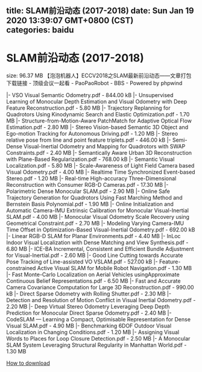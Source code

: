 
title: SLAM前沿动态 (2017-2018)
date: Sun Jan 19 2020 13:39:07 GMT+0800 (CST)    
categories: baidu
---

# SLAM前沿动态 (2017-2018)
size: 96.37 MB
 【泡泡机器人】ECCV2018之SLAM最新前沿动态——文章打包下载链接 - 顶级会议一起看 - PaoPaoRobot - BBS - Powered by phpwind
 
|- VSO Visual Semantic Odometry.pdf - 844.00 kB
|- Unsupervised Learning of Monocular Depth Estimation and Visual Odometry with Deep Feature Reconstruction.pdf - 5.80 MB
|- Trajectory Replanning for Quadrotors Using Kinodynamic Search and Elastic Optimization.pdf - 1.70 MB
|- Structure-from-Motion-Aware PatchMatch for Adaptive Optical Flow Estimation.pdf - 2.80 MB
|- Stereo Vision-based Semantic 3D Object and Ego-motion Tracking for Autonomous Driving.pdf - 1.20 MB
|- Stereo relative pose from line and point feature triplets.pdf - 446.00 kB
|- Semi-Dense Visual-Inertial Odometry and Mapping for Quadrotors with SWAP Constraints.pdf - 2.40 MB
|- Semantically Aware Urban 3D Reconstruction with Plane-Based Regularization.pdf - 768.00 kB
|- Semantic Visual Localization.pdf - 5.80 MB
|- Scale-Awareness of Light Field Camera based Visual Odometry.pdf - 4.00 MB
|- Realtime Time Synchronized Event-based Stereo.pdf - 1.20 MB
|- Real-time High-accuracy Three-Dimensional Reconstruction with Consumer RGB-D Cameras.pdf - 17.30 MB
|- Polarimetric Dense Monocular SLAM.pdf - 2.90 MB
|- Online Safe Trajectory Generation for Quadrotors Using Fast Marching Method and Bernstein Basis Polynomial.pdf - 1.90 MB
|- Online Initialization and Automatic Camera-IMU Extrinsic Calibration for Monocular Visual-Inertial SLAM.pdf - 4.00 MB
|- Monocular Visual Odometry Scale Recovery using Geometrical Constraint.pdf - 2.70 MB
|- Modeling Varying Camera-IMU Time Offset in Optimization-Based Visual-Inertial Odometry.pdf - 692.00 kB
|- Linear RGB-D SLAM for Planar Environments.pdf - 4.40 MB
|- InLoc  Indoor Visual Localization with Dense Matching and View Synthesis.pdf - 6.80 MB
|- ICE-BA Incremental, Consistent and Efficient Bundle Adjustment for Visual-Inertial.pdf - 2.60 MB
|- Good Line Cutting towards Accurate Pose Tracking of Line-assisted VO VSLAM.pdf - 527.00 kB
|- Feature-constrained Active Visual SLAM for Mobile Robot Navigation.pdf - 1.30 MB
|- Fast Monte-Carlo Localization on Aerial Vehicles usingApproximate Continuous Belief Representations.pdf - 6.50 MB
|- Fast and Accurate Camera Covariance Computation for Large 3D Reconstruction.pdf - 990.00 kB
|- Direct Sparse Odometry with Rolling Shutter.pdf - 2.30 MB
|- Detection and Resolution of Motion Conflict in Visual Inertial Odometry.pdf - 2.20 MB
|- Deep Virtual Stereo Odometry Leveraging Deep Depth Prediction for Monocular Direct Sparse Odometry.pdf - 2.40 MB
|- CodeSLAM — Learning a Compact, Optimisable Representation for Dense Visual SLAM.pdf - 4.90 MB
|- Benchmarking 6DOF Outdoor Visual Localization in Changing Conditions.pdf - 1.20 MB
|- Assigning Visual Words to Places for Loop Closure Detection.pdf - 2.50 MB
|- A Monocular SLAM System Leveraging Structural Regularity in Manhattan World.pdf - 1.30 MB

[How to download](https://bpcam.bemobtrk.com/go/2ceec3aa-1ca2-46d6-b9ff-aaa5c184517c?jno=1181)